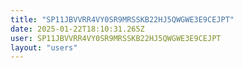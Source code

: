 ```yaml
---
title: "SP11JBVVRR4VY0SR9MRSSKB22HJ5QWGWE3E9CEJPT"
date: 2025-01-22T18:10:31.265Z
user: SP11JBVVRR4VY0SR9MRSSKB22HJ5QWGWE3E9CEJPT
layout: "users"
---
```

    